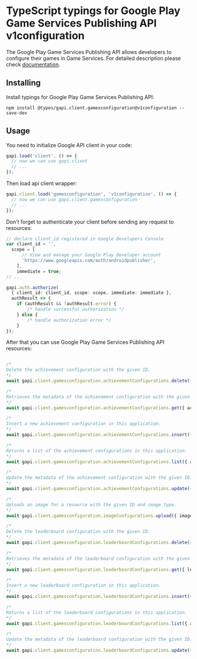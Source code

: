 # TypeScript typings for Google Play Game Services Publishing API v1configuration

The Google Play Game Services Publishing API allows developers to configure their games in Game Services.
For detailed description please check [documentation](https://developers.google.com/games/).

## Installing

Install typings for Google Play Game Services Publishing API:

```
npm install @types/gapi.client.gamesconfiguration@v1configuration --save-dev
```

## Usage

You need to initialize Google API client in your code:

```typescript
gapi.load('client', () => {
  // now we can use gapi.client
  // ...
});
```

Then load api client wrapper:

```typescript
gapi.client.load('gamesconfiguration', 'v1configuration', () => {
  // now we can use gapi.client.gamesconfiguration
  // ...
});
```

Don't forget to authenticate your client before sending any request to resources:

```typescript
// declare client_id registered in Google Developers Console
var client_id = '',
  scope = [ 
      // View and manage your Google Play Developer account
      'https://www.googleapis.com/auth/androidpublisher',
    ],
    immediate = true;
// ...

gapi.auth.authorize(
  { client_id: client_id, scope: scope, immediate: immediate },
  authResult => {
    if (authResult && !authResult.error) {
        /* handle successful authorization */
    } else {
        /* handle authorization error */
    }
});
```

After that you can use Google Play Game Services Publishing API resources:

```typescript

/*
Delete the achievement configuration with the given ID.
*/
await gapi.client.gamesconfiguration.achievementConfigurations.delete({ achievementId: "achievementId",  });

/*
Retrieves the metadata of the achievement configuration with the given ID.
*/
await gapi.client.gamesconfiguration.achievementConfigurations.get({ achievementId: "achievementId",  });

/*
Insert a new achievement configuration in this application.
*/
await gapi.client.gamesconfiguration.achievementConfigurations.insert({ applicationId: "applicationId",  });

/*
Returns a list of the achievement configurations in this application.
*/
await gapi.client.gamesconfiguration.achievementConfigurations.list({ applicationId: "applicationId",  });

/*
Update the metadata of the achievement configuration with the given ID.
*/
await gapi.client.gamesconfiguration.achievementConfigurations.update({ achievementId: "achievementId",  });

/*
Uploads an image for a resource with the given ID and image type.
*/
await gapi.client.gamesconfiguration.imageConfigurations.upload({ imageType: "imageType", resourceId: "resourceId",  });

/*
Delete the leaderboard configuration with the given ID.
*/
await gapi.client.gamesconfiguration.leaderboardConfigurations.delete({ leaderboardId: "leaderboardId",  });

/*
Retrieves the metadata of the leaderboard configuration with the given ID.
*/
await gapi.client.gamesconfiguration.leaderboardConfigurations.get({ leaderboardId: "leaderboardId",  });

/*
Insert a new leaderboard configuration in this application.
*/
await gapi.client.gamesconfiguration.leaderboardConfigurations.insert({ applicationId: "applicationId",  });

/*
Returns a list of the leaderboard configurations in this application.
*/
await gapi.client.gamesconfiguration.leaderboardConfigurations.list({ applicationId: "applicationId",  });

/*
Update the metadata of the leaderboard configuration with the given ID.
*/
await gapi.client.gamesconfiguration.leaderboardConfigurations.update({ leaderboardId: "leaderboardId",  });
```
